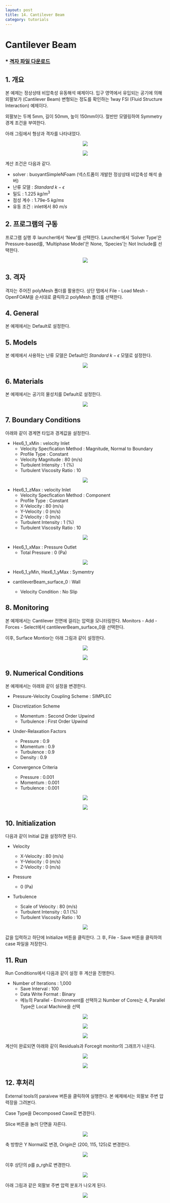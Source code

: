```yaml
---
layout: post
title: 14. Cantilever Beam
category: tutorials
---
```

# Cantilever Beam 

### * [격자 파일 다운로드](https://drive.google.com/file/d/14Fl8OJUSvlWhayietAzy_dCwoqhMXoX9/view?usp=sharing)

## 1. 개요 

본 예제는 정상상태 비압축성 유동해석 예제이다. 입구 영역에서 유입되는 공기에 의해 외팔보가 (Cantilever Beam) 변형되는 정도를 확인하는 1way FSI (Fluid Structure Interaction) 예제이다.

외팔보는 두께 5mm, 길이 50mm, 높이 150mm이다. 절반만 모델링하여 Symmetry 경계 조건을 부여한다.

아래 그림에서 형상과 격자를 나타내었다.

<p align='center'>
    <img src="https://github.com/nextfoam/baram-pages/raw/main/screenshots/cantilever/1.png"><br>
</p>

<p align='center'>
    <img src="https://github.com/nextfoam/baram-pages/raw/main/screenshots/cantilever/2.png"><br>
</p>

계산 조건은 다음과 같다. 

+ solver : buoyantSimpleNFoam (넥스트폼이 개발한 정상상태 비압축성 해석 솔버)
+ 난류 모델 : $Standard$ $k-\epsilon$
+ 밀도 : 1.225 $kg/m^3$
+ 점성 계수 : 1.79e-5 $kg/ms$
+ 유동 조건 : inlet에서 80 $m/s$

## 2. 프로그램의 구동

프로그램 실행 후 launcher에서 ‘New’를 선택한다. Launcher에서 ‘Solver Type’은 Pressure-based를, ‘Multiphase Model’은 None, ‘Species’는 Not Include를 선택한다.

<p align='center'>
    <img src="https://github.com/nextfoam/baram-pages/raw/main/screenshots/mixingPipe/launcher.png"><br>
</p>

## 3. 격자

격자는 주어진 polyMesh 폴더를 활용한다. 상단 탭에서 File - Load Mesh - OpenFOAM을 순서대로 클릭하고 polyMesh 폴더를 선택한다.

## 4. General

본 예제에서는 Default로 설정한다.

## 5. Models

본 예제에서 사용하는 난류 모델은 Default인 $Standard$ $k-\epsilon$ 모델로 설정한다. 

<p align='center'>
    <img src="https://github.com/nextfoam/baram-pages/raw/main/screenshots/cantilever/3.png"><br>
</p>

## 6. Materials

본 예제에서는 공기의 물성치를 Default로 설정한다. 

<p align='center'>
    <img src="https://github.com/nextfoam/baram-pages/raw/main/screenshots/cantilever/4.png"><br>
</p>

## 7. Boundary Conditions

아래와 같이 경계면 타입과 경계값을 설정한다.

+ Hex6_1_xMin : velocity Inlet
    + Velocity Specfication Method : Magnitude, Normal to Boundary
    + Profile Type : Constant
    + Velocity Magnitude : 80 (m/s)
    + Turbulent Intensity : 1 (%)
    + Turbulent Viscosity Ratio : 10

<p align='center'>
    <img src="https://github.com/nextfoam/baram-pages/raw/main/screenshots/cantilever/5.png"><br>
</p>

+ Hex6_1_zMax : velocity Inlet
    + Velocity Specfication Method : Component
    + Profile Type : Constant
    + X-Velocity : 80 (m/s)
    + Y-Velocity : 0 (m/s)
    + Z-Velocity : 0 (m/s)
    + Turbulent Intensity : 1 (%)
    + Turbulent Viscosity Ratio : 10

<p align='center'>
    <img src="https://github.com/nextfoam/baram-pages/raw/main/screenshots/cantilever/Hex6_1_zMax.png"><br>
</p>

+ Hex6_1_xMax : Pressure Outlet
    + Total Pressure : 0 (Pa)

<p align='center'>
    <img src="https://github.com/nextfoam/baram-pages/raw/main/screenshots/cantilever/6.png"><br>
</p>

+ Hex6_1_yMin, Hex6_1_yMax : Symemtry

+ cantileverBeam_surface_0 : Wall
    + Velocity Condition : No Slip

## 8. Monitoring

본 예제에서는 Cantilever 전면에 걸리는 압력을 모니터링한다. Monitors - Add - Forces - Select에서 cantileverBeam_surface_0을 선택한다.

이후, Surface Montior는 아래 그림과 같이 설정한다.

<p align='center'>
    <img src="https://github.com/nextfoam/baram-pages/raw/main/screenshots/cantilever/7.png"><br>
</p>

<p align='center'>
    <img src="https://github.com/nextfoam/baram-pages/raw/main/screenshots/cantilever/8.png"><br>
</p>

## 9. Numerical Conditions

본 예제에서는 아래와 같이 설정을 변경한다. 

+ Pressure-Velocity Coupling Scheme : SIMPLEC

+ Discretization Scheme
    + Momentum : Second Order Upwind
    + Turbulence : First Order Upwind

+ Under-Relaxation Factors
    + Pressure : 0.9
    + Momentum : 0.9
    + Turbulence : 0.9
    + Density : 0.9

+ Convergence Criteria
    + Pressure : 0.001
    + Momentum : 0.001
    + Turbulence : 0.001

<p align='center'>
    <img src="https://github.com/nextfoam/baram-pages/raw/main/screenshots/cantilever/9.png"><br>
</p>

<p align='center'>
    <img src="https://github.com/nextfoam/baram-pages/raw/main/screenshots/cantilever/10.png"><br>
</p>

## 10. Initialization

다음과 같이 Initial 값을 설정하면 된다.

+ Velocity
    + X-Velocity : 80 (m/s)
    + Y-Velocity : 0 (m/s)
    + Z-Velocity : 0 (m/s)

+ Pressure
    + 0 (Pa)

+ Turbulence
    + Scale of Velocity : 80 (m/s)
    + Turbulent Intensity : 0.1 (%)
    + Turbulent Viscosity Ratio : 10

<p align='center'>
    <img src="https://github.com/nextfoam/baram-pages/raw/main/screenshots/cantilever/11.png"><br>
</p>

값을 입력하고 하단에 Initialize 버튼을 클릭한다. 그 후, File - Save 버튼을 클릭하여 case 파일을 저장한다.

## 11. Run

Run Conditions에서 다음과 같이 설정 후 계산을 진행한다.

+ Number of Iterations : 1,000
    + Save Interval : 100
    + Data Write Format : Binary
    + 메뉴의 Parallel - Environment를 선택하고 Number of Cores는 4, Parallel Type은 Local Machine을 선택

<p align='center'>
    <img src="https://github.com/nextfoam/baram-pages/raw/main/screenshots/cantilever/12.png"><br>
</p>

<p align='center'>
    <img src="https://github.com/nextfoam/baram-pages/raw/main/screenshots/cantilever/13.png"><br>
</p>

<p align='center'>
    <img src="https://github.com/nextfoam/baram-pages/raw/main/screenshots/cantilever/14.png"><br>
</p>

계산이 완료되면 아래와 같이 Residuals과 Forcegit monitor의 그래프가 나온다.

<p align='center'>
    <img src="https://github.com/nextfoam/baram-pages/raw/main/screenshots/cantilever/15.png"><br>
</p>

<p align='center'>
    <img src="https://github.com/nextfoam/baram-pages/raw/main/screenshots/cantilever/16.png"><br>
</p>

## 12. 후처리

External tools의 paraivew 버튼을 클릭하여 실행한다. 본 예제에서는 외팔보 주변 압력장을 그려본다.

Case Type을 Decomposed Case로 변경한다.

Slice 버튼을 눌러 단면을 자른다.

<p align='center'>
    <img src="https://github.com/nextfoam/baram-pages/raw/main/screenshots/cantilever/17.png"><br>
</p>

축 방향은 Y Normal로 변경, Origin은 (200, 115, 125)로 변경한다.

<p align='center'>
    <img src="https://github.com/nextfoam/baram-pages/raw/main/screenshots/cantilever/18.png"><br>
</p>

이후 상단의 p를 p_rgh로 변경한다.

<p align='center'>
    <img src="https://github.com/nextfoam/baram-pages/raw/main/screenshots/cantilever/19.png"><br>
</p>

아래 그림과 같은 외팔보 주변 압력 분포가 나오게 된다.

<p align='center'>
    <img src="https://github.com/nextfoam/baram-pages/raw/main/screenshots/cantilever/20.png"><br>
</p>
